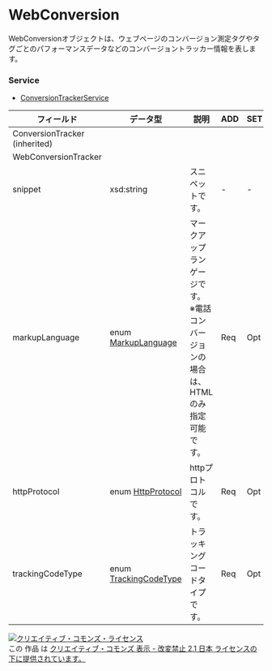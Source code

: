 # WebConversion
WebConversionオブジェクトは、ウェブページのコンバージョン測定タグやタグごとのパフォーマンスデータなどのコンバージョントラッカー情報を表します。
### Service
+ [ConversionTrackerService](../services/ConversionTrackerService.md)

| フィールド | データ型 | 説明 | ADD | SET | 
|---|---|---|---|---|
| ConversionTracker (inherited)|||||
| WebConversionTracker|||||
| snippet| xsd:string| スニペットです。| -| - |
| markupLanguage| enum <a href="../data/MarkupLanguage.md">MarkupLanguage</a>| マークアップランゲージです。<br>※電話コンバージョンの場合は、HTMLのみ指定可能です。| Req| Opt |
| httpProtocol| enum <a href="../data/HttpProtocol.md">HttpProtocol</a>| httpプロトコルです。| Req| Opt |
| trackingCodeType| enum <a href="./TrackingCodeType.md">TrackingCodeType</a>| トラッキングコードタイプです。| Req| Opt |
<a rel="license" href="http://creativecommons.org/licenses/by-nd/2.1/jp/"><img alt="クリエイティブ・コモンズ・ライセンス" style="border-width:0" src="https://i.creativecommons.org/l/by-nd/2.1/jp/88x31.png" /></a><br />この 作品 は <a rel="license" href="http://creativecommons.org/licenses/by-nd/2.1/jp/">クリエイティブ・コモンズ 表示 - 改変禁止 2.1 日本 ライセンスの下に提供されています。</a>
